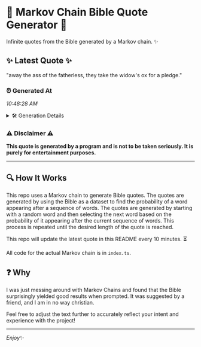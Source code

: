 # 📖 Markov Chain Bible Quote Generator 📖

Infinite quotes from the Bible generated by a Markov chain. ✨

## ✨ Latest Quote ✨
"away the ass of the fatherless, they take the widow's ox for a pledge."

### ⏰ Generated At
*10:48:28 AM*

<details>
    <summary>🛠️ Generation Details</summary>
    <p>
        <strong>🌱 Seed:</strong> away<br>
        <strong>🔄 Iterations:</strong> 13<br>
        <strong>📜 Context History:</strong><br>[ away ]: the<br>[ away, the ]: ass<br>[ away, the, ass ]: of<br>[ away, the, ass, of ]: the<br>[ away, the, ass, of, the ]: fatherless,<br>[ away, the, ass, of, the, fatherless, ]: they<br>[ the, ass, of, the, fatherless,, they ]: take<br>[ ass, of, the, fatherless,, they, take ]: the<br>[ of, the, fatherless,, they, take, the ]: widow's<br>[ the, fatherless,, they, take, the, widow's ]: ox<br>[ fatherless,, they, take, the, widow's, ox ]: for<br>[ they, take, the, widow's, ox, for ]: a<br>[ take, the, widow's, ox, for, a ]: pledge.<br>
    </p>
</details>

### ⚠️ Disclaimer ⚠️
**This quote is generated by a program and is not to be taken seriously. It is purely for entertainment purposes.**

---

## 🔍 How It Works

This repo uses a Markov chain to generate Bible quotes. The quotes are generated by using the Bible as a dataset to find the probability of a word appearing after a sequence of words. The quotes are generated by starting with a random word and then selecting the next word based on the probability of it appearing after the current sequence of words. This process is repeated until the desired length of the quote is reached.

This repo will update the latest quote in this README every 10 minutes. ⏳

All code for the actual Markov chain is in `index.ts`.

## ❓ Why

I was just messing around with Markov Chains and found that the Bible surprisingly yielded good results when prompted. 
It was suggested by a friend, and I am in no way christian.

Feel free to adjust the text further to accurately reflect your intent and experience with the project!

---

*Enjoy*✨
